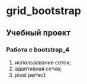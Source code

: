 # grid_bootstrap
## Учебный проект
### Работа с bootstrap_4
 1. использование сеток;
 2. адаптивная сетка;
 3. pixel perfect
